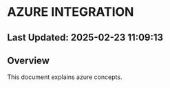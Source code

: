 # AZURE INTEGRATION

## Last Updated: 2025-02-23 11:09:13

## Overview
This document explains azure concepts.
